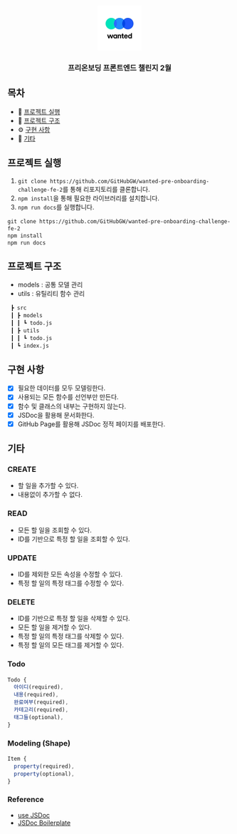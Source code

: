 <div align="center">
  <img height="100" src="./readme/wanted_logo.png" />
  <h3>프리온보딩 프론트엔드 챌린지 2월</h3>
</div>

## 목차

- 🚀 [프로젝트 실행](#프로젝트-실행)
- 📑 [프로젝트 구조](#프로젝트-구조)
- ⚙ [구현 사항](#구현-사항)
- 🧷 [기타](#기타)

## 프로젝트 실행

1. `git clone https://github.com/GitHubGW/wanted-pre-onboarding-challenge-fe-2`를 통해 리포지토리를 클론합니다.
2. `npm install`을 통해 필요한 라이브러리를 설치합니다.
3. `npm run docs`를 실행합니다.

```
git clone https://github.com/GitHubGW/wanted-pre-onboarding-challenge-fe-2
npm install
npm run docs
```

## 프로젝트 구조

- models : 공통 모델 관리
- utils : 유틸리티 함수 관리

```bash
 ┣ src
 ┃ ┣ models
 ┃ ┃ ┗ todo.js
 ┃ ┣ utils
 ┃ ┃ ┗ todo.js
 ┃ ┗ index.js
```

## 구현 사항

- [x] 필요한 데이터를 모두 모델링한다.
- [x] 사용되는 모든 함수를 선언부만 만든다.
- [x] 함수 및 클래스의 내부는 구현하지 않는다.
- [x] JSDoc을 활용해 문서화한다.
- [x] GitHub Page를 활용해 JSDoc 정적 페이지를 배포한다.

## 기타

### CREATE

- 할 일을 추가할 수 있다.
- 내용없이 추가할 수 없다.

### READ

- 모든 할 일을 조회할 수 있다.
- ID를 기반으로 특정 할 일을 조회할 수 있다.

### UPDATE

- ID를 제외한 모든 속성을 수정할 수 있다.
- 특정 할 일의 특정 태그를 수정할 수 있다.

### DELETE

- ID를 기반으로 특정 할 일을 삭제할 수 있다.
- 모든 할 일을 제거할 수 있다.
- 특정 할 일의 특정 태그를 삭제할 수 있다.
- 특정 할 일의 모든 태그를 제거할 수 있다.

### Todo

```js
Todo {
  아이디(required),
  내용(required),
  완료여부(required),
  카테고리(required),
  태그들(optional),
}
```

### Modeling (Shape)

```js
Item {
  property(required),
  property(optional),
}
```

### Reference

- [use JSDoc](https://jsdoc.app)
- [JSDoc Boilerplate](https://github.com/pocojang/jsdoc-boilerplate)
